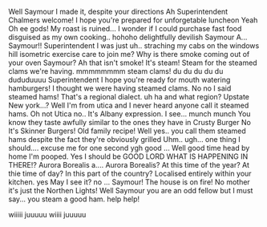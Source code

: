 Well Saymour I made it, despite your directions
Ah Superintendent Chalmers welcome! I hope you're prepared for unforgetable luncheon
Yeah
Oh ee gods! My roast is ruined... I wonder if I could purchase fast food disguised as my own cooking.. hohoho delightfully devilish Saymour
A... Saymour!!
Superintendent I was just uh.. straching my cabs on the windows hill isometric exercise care to join me?
Why is there smoke coming out of your oven Saymour?
Ah that isn't smoke! It's steam! Steam for the steamed clams we're having. mmmmmmmm steam clams!
du du du du du dududuuuu
Superintendent I hope you're ready for mouth watering hamburgers!
I thought we were having steamed clams.
No no I said steamed hams! That's a regional dialect.
uh ha and what region?
Upstate New york...?
Well I'm from utica and I never heard anyone call it steamed hams.
Oh not Utica no.. It's Albany expression.
I see...
munch munch
You know they taste awfully similar to the ones they have in Crusty Burger
No It's Skinner Burgers! Old family recipe!
Well yes.. you call them steamed hams despite the fact they're obviously grilled
Uhm.. ugh... one thing I should.... excuse me for one second
ygh good
...
Well good time head by home I'm pooped.
Yes I should be GOOD LORD WHAT IS HAPPENING IN THERE!?
Aurora Borealis
a.... Aurora Borealis? At this time of the year? At thie time of day? In this part of the country? Localised entirely within your kitchen.
yes
May I see it?
no
...
Saymour! The house is on fire!
No mother it's just the Northen Lights!
Well Saymour you are an odd fellow but I must say... you steam a good ham.
help help!

wiiiii juuuuu wiiii juuuuu
